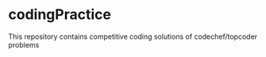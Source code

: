 # codingPractice
This repository contains competitive coding solutions of codechef/topcoder problems
